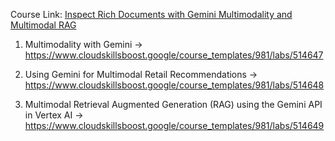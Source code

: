 Course Link: [Inspect Rich Documents with Gemini Multimodality and Multimodal RAG](https://www.cloudskillsboost.google/course_templates/981)

1. Multimodality with Gemini -> https://www.cloudskillsboost.google/course_templates/981/labs/514647

2. Using Gemini for Multimodal Retail Recommendations -> https://www.cloudskillsboost.google/course_templates/981/labs/514648

3. Multimodal Retrieval Augmented Generation (RAG) using the Gemini API in Vertex AI -> https://www.cloudskillsboost.google/course_templates/981/labs/514649